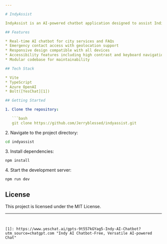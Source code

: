 ```yaml
---

# IndyAssist

IndyAssist is an AI-powered chatbot application designed to assist Indianapolis residents by providing real-time information on city services, FAQs, and emergency contacts. Built with Vite, TypeScript, and Azure OpenAI, it offers a responsive and accessible user interface.

## Features

* Real-time AI chatbot for city services and FAQs
* Emergency contact access with geolocation support
* Responsive design compatible with all devices
* Accessibility features including high contrast and keyboard navigation
* Modular codebase for maintainability

## Tech Stack

* Vite
* TypeScript
* Azure OpenAI
* Bolt([YesChat][1])

## Getting Started

1. Clone the repository:

   ```bash
   git clone https://github.com/Jerryblessed/indyassist.git
   ```


2\. Navigate to the project directory:

```bash
cd indyassist
```


3\. Install dependencies:

```bash
npm install
```


4\. Start the development server:

```bash
npm run dev
```



## License

This project is licensed under the MIT License.

---
```


[1]: https://www.yeschat.ai/gpts-9t557kGYag5-Indy-AI-Chatbot?utm_source=chatgpt.com "Indy AI Chatbot-Free, Versatile AI-powered Chat"
